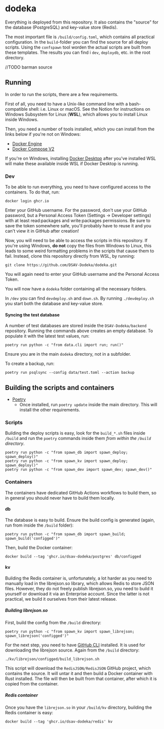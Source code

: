# dodeka

Everything is deployed from this repository. It also contains the "source" for the database (PostgreSQL) and key-value store (Redis).

The most important file is `/build/config.toml`, which contains all practical configuration. In the `build`-folder you can find the source for all deploy scripts. Using the `confspawn` tool worden the actual scripts are built from these templates. The results you can find i `dev`, `deploydb`, etc. in the root directory.

//TODO barman source


## Running

In order to run the scripts, there are a few requirements.

First of all, you need to have a Unix-like command line with a bash-compatible shell: i.e. Linux or macOS. See the Notion for instructions on Windows Subsystem for Linux (**WSL**), which allows you to install Linux inside Windows.

Then, you need a number of tools installed, which you can install from the links below if you're not on Windows:

* [Docker Engine](https://docs.docker.com/engine/install/)
* [Docker Compose V2](https://docs.docker.com/compose/cli-command/)

If you're on Windows, installing [Docker Desktop](https://www.docker.com/products/docker-desktop) after you've installed WSL will make these available inside WSL if Docker Desktop is running.


### Dev

To be able to run everything, you need to have configured access to the containers. To do that, run:

```shell
docker login ghcr.io
```

Enter your GitHub username. For the password, don't use your GitHub password, but a Personal Access Token (Settings -> Developer settings) with at least read:packages and write:packages permissions. Be sure to save the token somewhere safe, you'll probably have to reuse it and you can't view it in GitHub after creation!

Now, you will need to be able to access the scripts in this repository. If you're using Windows, **do not** copy the files from Windows to Linux, this leads to some weird formatting problems in the scripts that cause them to fail. Instead, clone this repository directly from WSL, by running:

`git clone https://github.com/DSAV-Dodeka/dodeka.git`

You will again need to enter your GitHub username and the Personal Access Token.

You will now have a `dodeka` folder containing all the necessary folders.

In `/dev` you can find `devdeploy.sh` and `down.sh`. By running `./devdeploy.sh` you start both the database and key-value store.


#### Syncing the test database

A number of test databases are stored inside the `DSAV-Dodeka/backend` repository. Running the commands above creates an empty database. To populate it with the latest test values, run:

```shell
poetry run python -c "from data.cli import run; run()"
```

Ensure you are in the main `dodeka` directory, not in a subfolder.

To create a backup, run:
```shell
poetry run psqlsync --config data/test.toml --action backup
```



## Building the scripts and containers

* [Poetry](https://python-poetry.org/docs/master/)
    * Once installed, run `poetry update` inside the main directory. This will install the other requirements.

### Scripts


Building the deploy scripts is easy, look for the `build_*.sh` files inside `/build` and run the `poetry` commands inside them _from within the `/build` directory_.

```shell
poetry run python -c "from spawn_db import spawn_deploy; spawn_deploy()"
poetry run python -c "from spawn_kv import spawn_deploy; spawn_deploy()"
poetry run python -c "from spawn_dev import spawn_dev; spawn_dev()"
```


### Containers

The containers have dedicated GitHub Actions workflows to build them, so in general you should never have to build them locally.


#### db

The database is easy to build. Ensure the build config is generated (again, run from inside the `/build` folder):

```shell
poetry run python -c "from spawn_db import spawn_build; spawn_build('configged')"
```

Then, build the Docker container:

```shell
docker build --tag 'ghcr.io/dsav-dodeka/postgres' db/configged
```


#### kv

Building the Redis container is, unfortunately, a lot harder as you need to manually load in the librejson.so library, which allows Redis to store JSON files. However, they do not freely publish librejson.so, you need to build it yourself or download it via an Enterprise account. Since the latter is not practical, we build it ourselves from their latest release.


##### Building librejson.so

First, build the config from the `/build` directory:

```shell
poetry run python -c "from spawn_kv import spawn_librejson; spawn_librejson('configged')"
```

For the next step, you need to have [GitHub CLI](https://github.com/cli/cli) installed. It is used for downloading the librejson source.
Again from the `/build` directory:

```shell
./kv/librejson/configged/build_librejson.sh
```

This script will download the `RedisJSON/RedisJSON` GitHub project, which contains the source. It will untar it and then build a Docker container with Rust installed. The file will then be built from that container, after which it is copied from the container.


##### Redis container

Once you have the `librejson.so` in your `/build/kv` directory, building the Redis container is  easy:

```shell
docker build --tag 'ghcr.io/dsav-dodeka/redis' kv
```